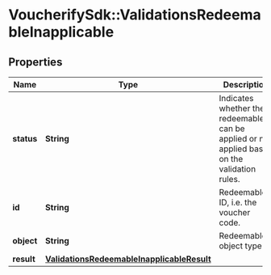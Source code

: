 # VoucherifySdk::ValidationsRedeemableInapplicable

## Properties

| Name | Type | Description | Notes |
| ---- | ---- | ----------- | ----- |
| **status** | **String** | Indicates whether the redeemable can be applied or not applied based on the validation rules. | [optional][default to &#39;INAPPLICABLE&#39;] |
| **id** | **String** | Redeemable ID, i.e. the voucher code. | [optional] |
| **object** | **String** | Redeemable&#39;s object type. | [optional] |
| **result** | [**ValidationsRedeemableInapplicableResult**](ValidationsRedeemableInapplicableResult.md) |  | [optional] |

